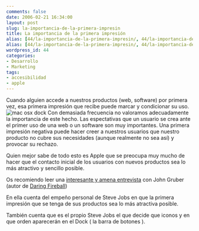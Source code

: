 ```yaml
---
comments: false
date: 2006-02-21 16:34:00
layout: post
slug: la-importancia-de-la-primera-impresin
title: La importancia de la primera impresión
alias: [44/la-importancia-de-la-primera-impresin/, 44/la-importancia-de-la-primera-impresin]
alias: [44/la-importancia-de-la-primera-impresin/, 44/la-importancia-de-la-primera-impresin]
wordpress_id: 44
categories:
- Desarrollo
- Marketing
tags:
- accesibilidad
- apple
---
```


Cuando alguien accede a nuestros productos (web, software) por primera vez, esa primera impresión que recibe puede marcar y condicionar su uso.
![mac osx dock](http://jorgegorka.files.wordpress.com/docks.jpg)
Con demasiada frecuencia no valoramos adecuadamente la importancia de este hecho.  Las espectativas que un usuario se crea ante el primer uso de una web o un software son muy importantes.  Una primera impresión negativa puede hacer creer a nuestros usuarios que nuestro producto no cubre sus necesidades (aunque realmente no sea así) y provocar su rechazo.




	

Quien mejor sabe de todo esto es Apple que se preocupa muy mucho de hacer que el contacto inicial de los usuarios con nuevos productos sea lo más atractivo y sencillo posible.




	

Os recomiendo leer una [interesante y amena entrevista](http://www.guidebookgallery.org/articles/interviewwithjohngruber) con John Gruber (autor de [Daring Fireball](http://daringfireball.net/))




	

En ella cuenta del empeño personal de Steve Jobs en que la primera impresión que se tenga de sus productos sea lo más atractiva posible.




	

También cuenta que es el propio Steve Jobs el que decide que iconos y en que orden aparecerán en el Dock ( la barra de botones ).
